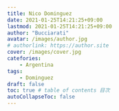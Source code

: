 ```yaml
---
title: Nico Dominguez
date: 2021-01-25T14:21:25+09:00
lastmod: 2021-01-25T14:21:25+09:00
author: "Bucciarati"
avatar: /images/author.jpg
# authorlink: https://author.site
cover: /images/cover.jpg
catefories:
    - Argentina
tags: 
    - Dominguez
draft: false
toc: true # table of contents 目次
autoCollapseToc: false
---
```

